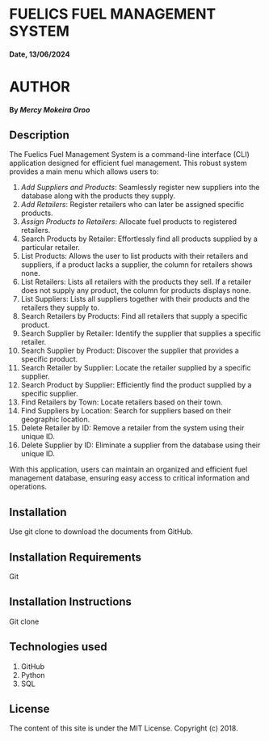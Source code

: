 # FUELICS FUEL MANAGEMENT SYSTEM
#### Date, 13/06/2024
# AUTHOR
#### By *Mercy Mokeira Oroo*
## Description
The Fuelics Fuel Management System is a command-line interface (CLI) application designed for efficient fuel management. This robust system provides a main menu which allows users to:

   1. *Add Suppliers and Products*: Seamlessly register new suppliers into the database along with the products they supply.
   1. *Add Retailers*: Register retailers who can later be assigned specific products.
   1. *Assign Products to Retailers*: Allocate fuel products to registered retailers.
   1. Search Products by Retailer: Effortlessly find all products supplied by a particular retailer.
   1. List Products: Allows the user to list products with their retailers and suppliers, if a product lacks a supplier, the column for retailers shows none.
   1. List Retailers: Lists all retailers with the products they sell. If a retailer does not supply any product, the column for products displays none.
   1. List Suppliers: Lists all suppliers together with their products and the retailers they supply to.
   1. Search Retailers by Products: Find all retailers that supply a specific product.
   1. Search Supplier by Retailer: Identify the supplier that supplies a specific retailer.
   1. Search Supplier by Product: Discover the supplier that provides a specific product.
   1. Search Retailer by Supplier: Locate the retailer supplied by a specific supplier.
   1. Search Product by Supplier: Efficiently find the product supplied by a specific supplier.
   1. Find Retailers by Town: Locate retailers based on their town.
   1. Find Suppliers by Location: Search for suppliers based on their geographic location.
   1. Delete Retailer by ID: Remove a retailer from the system using their unique ID.
   1. Delete Supplier by ID: Eliminate a supplier from the database using their unique ID.

With this application, users can maintain an organized and efficient fuel management database, ensuring easy access to critical information and operations.

## Installation
Use git clone to download the documents from GitHub.

## Installation Requirements
Git
 
## Installation Instructions
Git clone 

## Technologies used
1. GitHub
1. Python
1. SQL

## License 
The content of this site is under the MIT License.
Copyright (c) 2018.

